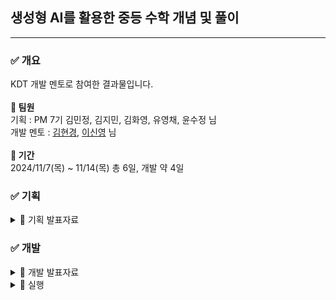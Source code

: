 ## 생성형 AI를 활용한 중등 수학 개념 및 풀이
---
### ✅ 개요
KDT 개발 멘토로 참여한 결과물입니다.<br><br>
**📌 팀원**<br>
기획 : PM 7기 김민정, 김지민, 김화영, 유영채, 윤수정 님<br>
개발 멘토 : [김현경](https://github.com/beubeu95), [이신영](https://github.com/2shin0) 님<br><br>
**📌 기간**<br>
2024/11/7(목) ~ 11/14(목) 총 6일, 개발 약 4일

### ✅ 기획
<details>
  <summary>📌 기획 발표자료</summary>
  
  <p align="center">
    <img src="https://github.com/user-attachments/assets/d5b211fc-391a-4489-b606-770729b453da" width="45%" />
    <img src="https://github.com/user-attachments/assets/329fbb80-a861-4981-bbdd-0ecd9300baeb" width="45%" />
  </p>
  <p align="center">
    <img src="https://github.com/user-attachments/assets/eba2010c-58a3-400a-84cb-2724ad2ca3c4" width="45%" />
    <img src="https://github.com/user-attachments/assets/c6095827-5489-4358-ae2b-8eec07f4141d" width="45%" />
  </p>
  <p align="center">
    <img src="https://github.com/user-attachments/assets/6fc2f42a-6aa8-4067-b151-402e253b0f38" width="45%" />
    <img src="https://github.com/user-attachments/assets/9af8db2c-5393-4738-a379-e5ca365ffc4e" width="45%" />
  </p>
  <p align="center">
    <img src="https://github.com/user-attachments/assets/8359e8c3-b586-462a-b798-2edda6c11518" width="45%" />
    <img src="https://github.com/user-attachments/assets/100a1257-35ac-463e-9396-7ab2e76a1328" width="45%" />
  </p>
  <p align="center">
    <img src="https://github.com/user-attachments/assets/ecd770ea-2952-4ffa-9fc3-80af57946cec" width="45%" />
  </p>
  
</details>

### ✅ 개발
<details>
  <summary>📌 개발 발표자료</summary>
  
  <p align="center">
    <img src="https://github.com/user-attachments/assets/63830cfc-46b5-44e1-89be-0dc52c782f9f" width="45%" />
    <img src="https://github.com/user-attachments/assets/63370a05-fd85-420b-a822-4515a2155044" width="45%" />
  </p>
  <p align="center">
    <img src="https://github.com/user-attachments/assets/8eaa9dba-de1f-4dfd-b6a3-88a7a60cdf7f" width="45%" />
    <img src="https://github.com/user-attachments/assets/fbdecc6a-2230-4a34-a967-ee801c667783" width="45%" />
  </p>
  <p align="center">
    <img src="https://github.com/user-attachments/assets/dfd84f78-38ff-4cac-83b1-a0040939ff5c" width="45%" />
    <img src="https://github.com/user-attachments/assets/4b271fe9-2ba6-4d5a-a38b-7b8e6b000c5a" width="45%" />
  </p>

</details>

<details>
  <summary>📌 실행</summary>
  
  1. 개발 환경
  - VSCode
  - Python 3.10.0
<br>
  2. OpenAI API KEY 준비
  - API 키를 발급받아 .env에 넣어주세요.
<br>
  3. RAG 문서를 PDF 폴더에 넣어주세요.
<br>
  4. 다음 명령어를 순서대로 실행하여 주세요.
  ```
# 가상환경 생성(괄호는 실제 입력 x)
python -m venv (가상환경 이름)

# 가상환경 활성화(괄호는 실제 입력 x)
(가상환경 이름)/Scrips/activate

# 패키지 설치
pip install - r requirements.txt

# PDF 청킹, 임베딩, 벡터DB에 저장
python file_trans.py

# 챗봇 실행
python main.py
  ```

</details>
